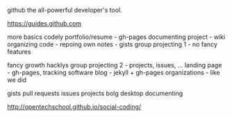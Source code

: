 github the all-powerful developer's tool.  
  
 
  
https://guides.github.com  

more basics codely
	portfolio/resume - gh-pages
	documenting project - wiki
	organizing code  - repoing
	own notes - gists
	group projecting 1 - no fancy features

fancy growth hacklys
	group projecting 2 - projects, issues, ...
	landing page - gh-pages, tracking software
	blog - jekyll + gh-pages
	organizations - like we did

gists
pull requests
issues
projects
bolg
desktop
documenting

http://opentechschool.github.io/social-coding/